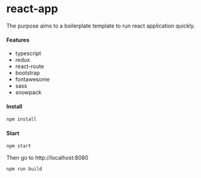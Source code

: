 # react-app

The purpose aims to a boilerplate template to run react application quickly.

#### Features
- typescript
- redux
- react-route
- bootstrap
- fontawesome
- sass
- snowpack

#### Install

```sh
npm install
```

#### Start

```sh
npm start
```

Then go to http://localhost:8080


```sh
npm run build
```
